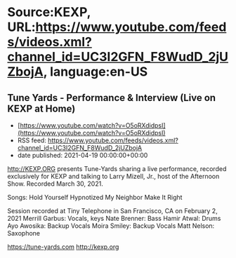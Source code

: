 # Source:KEXP, URL:https://www.youtube.com/feeds/videos.xml?channel_id=UC3I2GFN_F8WudD_2jUZbojA, language:en-US

## Tune Yards - Performance & Interview (Live on KEXP at Home)
 - [https://www.youtube.com/watch?v=O5oRXdidpsI](https://www.youtube.com/watch?v=O5oRXdidpsI)
 - RSS feed: https://www.youtube.com/feeds/videos.xml?channel_id=UC3I2GFN_F8WudD_2jUZbojA
 - date published: 2021-04-19 00:00:00+00:00

http://KEXP.ORG presents Tune-Yards sharing a live performance, recorded exclusively for KEXP and talking to Larry Mizell, Jr., host of the Afternoon Show. Recorded March 30, 2021.

Songs:
Hold Yourself
Hypnotized
My Neighbor
Make It Right

Session recorded at Tiny Telephone in San Francisco, CA on February 2, 2021
Merrill Garbus: Vocals, keys
Nate Brenner: Bass
Hamir Atwal: Drums
Ayo Awosika: Backup Vocals
Moira Smiley: Backup Vocals
Matt Nelson: Saxophone

https://tune-yards.com
http://kexp.org

